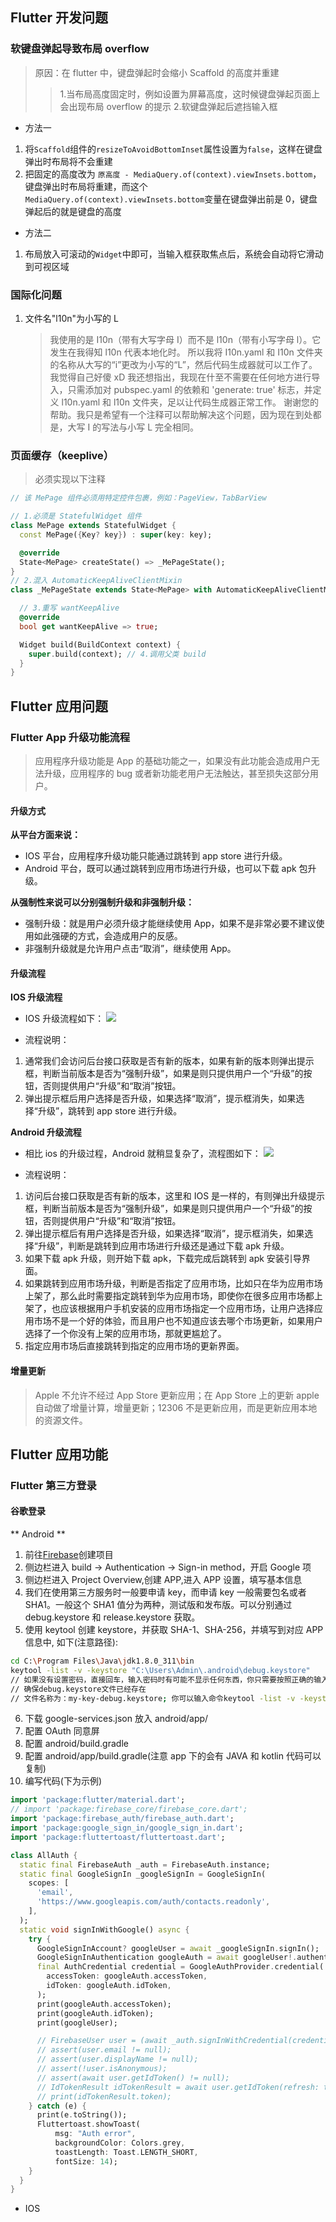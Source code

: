 ## Flutter 开发问题

### 软键盘弹起导致布局 overflow

> 原因：在 flutter 中，键盘弹起时会缩小 Scaffold 的高度并重建
>
> > 1.当布局高度固定时，例如设置为屏幕高度，这时候键盘弹起页面上会出现布局 overflow 的提示 2.软键盘弹起后遮挡输入框

- 方法一

1. 将`Scaffold`组件的`resizeToAvoidBottomInset`属性设置为`false`，这样在键盘弹出时布局将不会重建
2. 把固定的高度改为 `原高度 - MediaQuery.of(context).viewInsets.bottom`，键盘弹出时布局将重建，而这个`MediaQuery.of(context).viewInsets.bottom`变量在键盘弹出前是 0，键盘弹起后的就是键盘的高度

- 方法二

1. 布局放入可滚动的`Widget`中即可，当输入框获取焦点后，系统会自动将它滑动到可视区域

### 国际化问题

1. 文件名"l10n"为小写的 L
   > 我使用的是 I10n（带有大写字母 I）而不是 l10n（带有小写字母 l）。它发生在我得知 l10n 代表本地化时。
   > 所以我将 I10n.yaml 和 I10n 文件夹的名称从大写的“i”更改为小写的“L”，然后代码生成器就可以工作了。我觉得自己好傻 xD
   > 我还想指出，我现在什至不需要在任何地方进行导入，只需添加对 pubspec.yaml 的依赖和 'generate: true' 标志，并定义 l10n.yaml 和 l10n 文件夹，足以让代码生成器正常工作。
   > 谢谢您的帮助。我只是希望有一个注释可以帮助解决这个问题，因为现在到处都是，大写 I 的写法与小写 L 完全相同。

### 页面缓存（keeplive）

> 必须实现以下注释

```dart
// 该 MePage 组件必须用特定控件包裹，例如：PageView，TabBarView

// 1.必须是 StatefulWidget 组件
class MePage extends StatefulWidget {
  const MePage({Key? key}) : super(key: key);

  @override
  State<MePage> createState() => _MePageState();
}
// 2.混入 AutomaticKeepAliveClientMixin
class _MePageState extends State<MePage> with AutomaticKeepAliveClientMixin{

  // 3.重写 wantKeepAlive
  @override
  bool get wantKeepAlive => true;

  Widget build(BuildContext context) {
    super.build(context); // 4.调用父类 build
  }
}
```

## Flutter 应用问题

### Flutter App 升级功能流程

> 应用程序升级功能是 App 的基础功能之一，如果没有此功能会造成用户无法升级，应用程序的 bug 或者新功能老用户无法触达，甚至损失这部分用户。

#### 升级方式

**从平台方面来说：**

- IOS 平台，应用程序升级功能只能通过跳转到 app store 进行升级。
- Android 平台，既可以通过跳转到应用市场进行升级，也可以下载 apk 包升级。

**从强制性来说可以分别强制升级和非强制升级：**

- 强制升级：就是用户必须升级才能继续使用 App，如果不是非常必要不建议使用如此强硬的方式，会造成用户的反感。
- 非强制升级就是允许用户点击“取消”，继续使用 App。

#### 升级流程

**IOS 升级流程**

- IOS 升级流程如下：
  ![](./app_upgrade_1.png)

- 流程说明：

1. 通常我们会访问后台接口获取是否有新的版本，如果有新的版本则弹出提示框，判断当前版本是否为“强制升级”，如果是则只提供用户一个“升级”的按钮，否则提供用户“升级”和“取消”按钮。
2. 弹出提示框后用户选择是否升级，如果选择“取消”，提示框消失，如果选择“升级”，跳转到 app store 进行升级。

**Android 升级流程**

- 相比 ios 的升级过程，Android 就稍显复杂了，流程图如下：
  ![](./app_upgrade_2.png)

- 流程说明：

1. 访问后台接口获取是否有新的版本，这里和 IOS 是一样的，有则弹出升级提示框，判断当前版本是否为“强制升级”，如果是则只提供用户一个“升级”的按钮，否则提供用户“升级”和“取消”按钮。
2. 弹出提示框后有用户选择是否升级，如果选择“取消”，提示框消失，如果选择“升级”，判断是跳转到应用市场进行升级还是通过下载 apk 升级。
3. 如果下载 apk 升级，则开始下载 apk，下载完成后跳转到 apk 安装引导界面。
4. 如果跳转到应用市场升级，判断是否指定了应用市场，比如只在华为应用市场上架了，那么此时需要指定跳转到华为应用市场，即使你在很多应用市场都上架了，也应该根据用户手机安装的应用市场指定一个应用市场，让用户选择应用市场不是一个好的体验，而且用户也不知道应该去哪个市场更新，如果用户选择了一个你没有上架的应用市场，那就更尴尬了。
5. 指定应用市场后直接跳转到指定的应用市场的更新界面。

#### 增量更新

> Apple 不允许不经过 App Store 更新应用；在 App Store 上的更新 apple 自动做了增量计算，增量更新；12306 不是更新应用，而是更新应用本地的资源文件。

## Flutter 应用功能

### Flutter 第三方登录

#### 谷歌登录

** Android **

1. 前往[Firebase](https://console.firebase.google.com/)创建项目
2. 侧边栏进入 build -> Authentication -> Sign-in method，开启 Google 项
3. 侧边栏进入 Project Overview,创建 APP,进入 APP 设置，填写基本信息
4. 我们在使用第三方服务时一般要申请 key，而申请 key 一般需要包名或者 SHA1。一般这个 SHA1 值分为两种，测试版和发布版。可以分别通过 debug.keystore 和 release.keystore 获取。
5. 使用 keytool 创建 keystore，并获取 SHA-1、SHA-256，并填写到对应 APP 信息中, 如下(注意路径):

```sh
cd C:\Program Files\Java\jdk1.8.0_311\bin
keytool -list -v -keystore "C:\Users\Admin\.android\debug.keystore"
// 如果没有设置密码，直接回车，输入密码时有可能不显示任何东西，你只需要按照正确的输入即可，输入完后回车
// 确保debug.keystore文件已经存在
// 文件名称为：my-key-debug.keystore; 你可以输入命令keytool -list -v -keystore my-key-debug.keystore
```

6. 下载 google-services.json 放入 android/app/
7. 配置 OAuth 同意屏
8. 配置 android/build.gradle
9. 配置 android/app/build.gradle(注意 app 下的会有 JAVA 和 kotlin 代码可以复制)
10. 编写代码(下为示例)

```dart
import 'package:flutter/material.dart';
// import 'package:firebase_core/firebase_core.dart';
import 'package:firebase_auth/firebase_auth.dart';
import 'package:google_sign_in/google_sign_in.dart';
import 'package:fluttertoast/fluttertoast.dart';

class AllAuth {
  static final FirebaseAuth _auth = FirebaseAuth.instance;
  static final GoogleSignIn _googleSignIn = GoogleSignIn(
    scopes: [
      'email',
      'https://www.googleapis.com/auth/contacts.readonly',
    ],
  );
  static void signInWithGoogle() async {
    try {
      GoogleSignInAccount? googleUser = await _googleSignIn.signIn();
      GoogleSignInAuthentication googleAuth = await googleUser!.authentication;
      final AuthCredential credential = GoogleAuthProvider.credential(
        accessToken: googleAuth.accessToken,
        idToken: googleAuth.idToken,
      );
      print(googleAuth.accessToken);
      print(googleAuth.idToken);
      print(googleUser);

      // FirebaseUser user = (await _auth.signInWithCredential(credential)).user;
      // assert(user.email != null);
      // assert(user.displayName != null);
      // assert(!user.isAnonymous);
      // assert(await user.getIdToken() != null);
      // IdTokenResult idTokenResult = await user.getIdToken(refresh: true);
      // print(idTokenResult.token);
    } catch (e) {
      print(e.toString());
      Fluttertoast.showToast(
          msg: "Auth error",
          backgroundColor: Colors.grey,
          toastLength: Toast.LENGTH_SHORT,
          fontSize: 14);
    }
  }
}

```

- IOS
